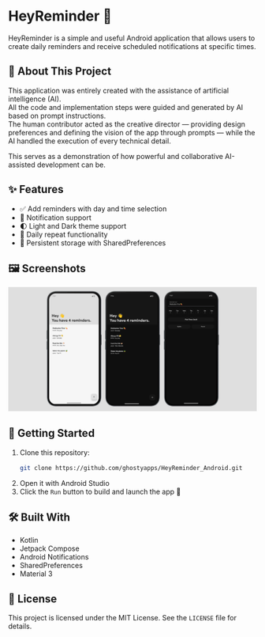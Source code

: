 # HeyReminder 👋

HeyReminder is a simple and useful Android application that allows users to create daily reminders and receive scheduled notifications at specific times.

## 🤖 About This Project

This application was entirely created with the assistance of artificial intelligence (AI).  
All the code and implementation steps were guided and generated by AI based on prompt instructions.  
The human contributor acted as the creative director — providing design preferences and defining the vision of the app through prompts — while the AI handled the execution of every technical detail.

This serves as a demonstration of how powerful and collaborative AI-assisted development can be.

## ✨ Features

- ✅ Add reminders with day and time selection
- 🔔 Notification support
- 🌓 Light and Dark theme support
- 📅 Daily repeat functionality
- 💾 Persistent storage with SharedPreferences

## 🖼️ Screenshots

![Main Screen](screenshots/screenshot_1.png)


## 🚀 Getting Started

1. Clone this repository:
   ```bash
   git clone https://github.com/ghostyapps/HeyReminder_Android.git
   ```
2. Open it with Android Studio
3. Click the `Run` button to build and launch the app 🚀

## 🛠️ Built With

- Kotlin
- Jetpack Compose
- Android Notifications
- SharedPreferences
- Material 3

## 📃 License

This project is licensed under the MIT License. See the `LICENSE` file for details.
